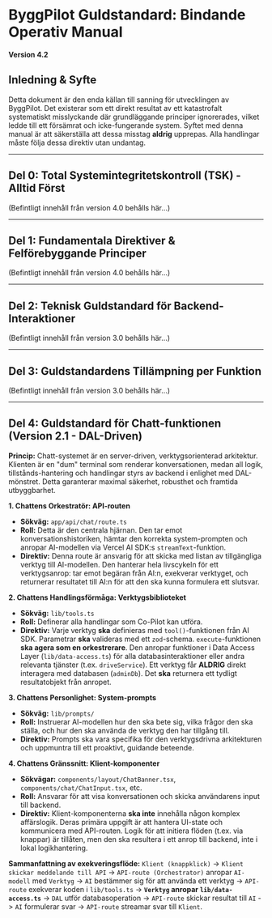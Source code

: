 
# ByggPilot Guldstandard: Bindande Operativ Manual

**Version 4.2**

## Inledning & Syfte

Detta dokument är den enda källan till sanning för utvecklingen av ByggPilot. Det existerar som ett direkt resultat av ett katastrofalt systematiskt misslyckande där grundläggande principer ignorerades, vilket ledde till ett försämrat och icke-fungerande system. Syftet med denna manual är att säkerställa att dessa misstag **aldrig** upprepas. Alla handlingar måste följa dessa direktiv utan undantag.

---

## Del 0: Total Systemintegritetskontroll (TSK) - Alltid Först

(Befintligt innehåll från version 4.0 behålls här...)

---

## Del 1: Fundamentala Direktiver & Felförebyggande Principer

(Befintligt innehåll från version 4.0 behålls här...)

---

## Del 2: Teknisk Guldstandard för Backend-Interaktioner

(Befintligt innehåll från version 3.0 behålls här...)

---

## Del 3: Guldstandardens Tillämpning per Funktion

(Befintligt innehåll från version 3.0 behålls här...)

---

## Del 4: Guldstandard för Chatt-funktionen (Version 2.1 - DAL-Driven)

**Princip:** Chatt-systemet är en server-driven, verktygsorienterad arkitektur. Klienten är en "dum" terminal som renderar konversationen, medan all logik, tillstånds-hantering och handlingar styrs av backend i enlighet med DAL-mönstret. Detta garanterar maximal säkerhet, robusthet och framtida utbyggbarhet.

**1. Chattens Orkestratör: API-routen**
   - **Sökväg:** `app/api/chat/route.ts`
   - **Roll:** Detta är den centrala hjärnan. Den tar emot konversationshistoriken, hämtar den korrekta system-prompten och anropar AI-modellen via Vercel AI SDK:s `streamText`-funktion.
   - **Direktiv:** Denna route är ansvarig för att skicka med listan av tillgängliga verktyg till AI-modellen. Den hanterar hela livscykeln för ett verktygsanrop: tar emot begäran från AI:n, exekverar verktyget, och returnerar resultatet till AI:n för att den ska kunna formulera ett slutsvar.

**2. Chattens Handlingsförmåga: Verktygsbiblioteket**
   - **Sökväg:** `lib/tools.ts`
   - **Roll:** Definerar alla handlingar som Co-Pilot kan utföra.
   - **Direktiv:** Varje verktyg **ska** definieras med `tool()`-funktionen från AI SDK. Parametrar **ska** valideras med ett `zod`-schema. `execute`-funktionen **ska agera som en orkestrerare**. Den anropar funktioner i Data Access Layer (`lib/data-access.ts`) för alla databasinteraktioner eller andra relevanta tjänster (t.ex. `driveService`). Ett verktyg får **ALDRIG** direkt interagera med databasen (`adminDb`). Det **ska** returnera ett tydligt resultatobjekt från anropet.

**3. Chattens Personlighet: System-prompts**
   - **Sökväg:** `lib/prompts/`
   - **Roll:** Instruerar AI-modellen hur den ska bete sig, vilka frågor den ska ställa, och hur den ska använda de verktyg den har tillgång till.
   - **Direktiv:** Prompts ska vara specifika för den verktygsdrivna arkitekturen och uppmuntra till ett proaktivt, guidande beteende.

**4. Chattens Gränssnitt: Klient-komponenter**
   - **Sökvägar:** `components/layout/ChatBanner.tsx`, `components/chat/ChatInput.tsx`, etc.
   - **Roll:** Ansvarar för att visa konversationen och skicka användarens input till backend.
   - **Direktiv:** Klient-komponenterna **ska inte** innehålla någon komplex affärslogik. Deras primära uppgift är att hantera UI-state och kommunicera med API-routen. Logik för att initiera flöden (t.ex. via knappar) är tillåten, men den ska resultera i ett anrop till backend, inte i lokal logikhantering.

**Sammanfattning av exekveringsflöde:**
`Klient (knappklick)` -> `Klient skickar meddelande till API` -> `API-route (Orchestrator)` anropar `AI-modell` med `Verktyg` -> `AI` bestämmer sig för att använda ett verktyg -> `API-route` exekverar koden i `lib/tools.ts` -> **`Verktyg` anropar `lib/data-access.ts`** -> `DAL` utför databasoperation -> `API-route` skickar resultat till `AI` -> `AI` formulerar svar -> `API-route` streamar svar till `Klient`.

